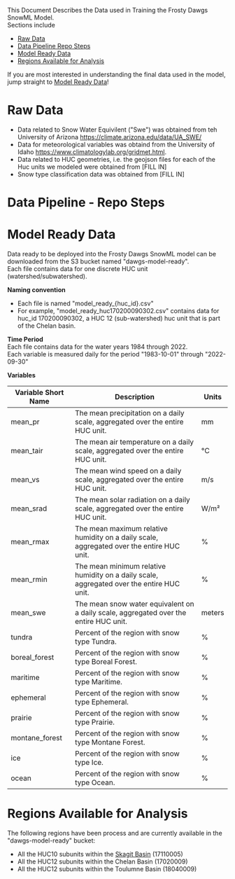 This Document Describes the Data used in Training the Frosty Dawgs SnowML Model. <br>
Sections include  
-   [Raw Data](#raw-data)
-   [Data Pipeline Repo Steps](#data-pipeline---repo-steps)
-   [Model Ready Data](#model-ready-data)
-   [Regions Available for Analysis](#Regions-Available-for-Analysis)

  If you are most interested in understanding the final data used in the model, jump straight to [Model Ready Data](#model-ready-data)!

# Raw Data <br>
- Data related to Snow Water Equivilent ("Swe") was obtained from teh University of Arizona https://climate.arizona.edu/data/UA_SWE/
- Data for meteorological variables was obtaind from the University of Idaho https://www.climatologylab.org/gridmet.html.
- Data related to HUC geometries, i.e. the geojson files for each of the Huc units we modeled were obtained from [FILL IN]
- Snow type classification data was obtained from [FILL IN]  


# Data Pipeline - Repo Steps <br>

# Model Ready Data <br>
Data ready to be deployed into the Frosty Dawgs SnowML model can be downloaded from the S3 bucket named "dawgs-model-ready". <br>
Each file contains data for one discrete HUC unit (watershed/subwatershed).

**Naming convention**
- Each file is named "model_ready_{huc_id}.csv"
- For example, "model_ready_huc170200090302.csv" contains data for huc_id 170200090302, a HUC 12 (sub-watershed) huc unit that is part of the Chelan basin.

**Time Period** <br>
Each file contains data for the water years 1984 through 2022. <br>
Each variable is measured daily for the period "1983-10-01" through "2022-09-30"

**Variables** <br>

| Variable Short Name | Description                                                    | Units |
|---------------------|----------------------------------------------------------------|-------|
| mean_pr            | The mean precipitation on a daily scale, aggregated over the entire HUC unit. | mm    |
| mean_tair          | The mean air temperature on a daily scale, aggregated over the entire HUC unit. | °C    |
| mean_vs            | The mean wind speed on a daily scale, aggregated over the entire HUC unit. | m/s   |
| mean_srad          | The mean solar radiation on a daily scale, aggregated over the entire HUC unit. | W/m²  |
| mean_rmax          | The mean maximum relative humidity on a daily scale, aggregated over the entire HUC unit. | %     |
| mean_rmin          | The mean minimum relative humidity on a daily scale, aggregated over the entire HUC unit. | %     |
| mean_swe           | The mean snow water equivalent on a daily scale, aggregated over the entire HUC unit. | meters |
| tundra            | Percent of the region with snow type Tundra.                    | %     |
| boreal_forest     | Percent of the region with snow type Boreal Forest.             | %     |
| maritime          | Percent of the region with snow type Maritime.                  | %     |
| ephemeral         | Percent of the region with snow type Ephemeral.                 | %     |
| prairie          | Percent of the region with snow type Prairie.                    | %     |
| montane_forest    | Percent of the region with snow type Montane Forest.            | %     |
| ice              | Percent of the region with snow type Ice.                        | %     |
| ocean            | Percent of the region with snow type Ocean.                      | %     |



# Regions Available for Analysis <br>
The following regions have been process and are currently available in the "dawgs-model-ready" bucket: <br>
  - All the HUC10 subunits within the [Skagit Basin](https://dshydro.github.io/SnowML/Visualizations/basic_maps/Huc10_in_17110005.html) (17110005) 
  - All the HUC12 subunits within the Chelan Basin (17020009)
  - All the HUC12 subunits within the Toulumne Basin (18040009)
